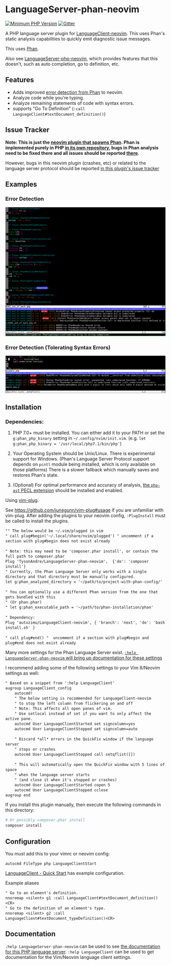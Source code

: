 # LanguageServer-phan-neovim

[![Minimum PHP Version](https://img.shields.io/badge/php-%3E=7.0-8892BF.svg)](https://php.net/) [![Gitter](https://badges.gitter.im/phan/phan.svg)](https://gitter.im/phan/phan?utm_source=badge&utm_medium=badge&utm_campaign=pr-badge)

A PHP language server plugin for [LanguageClient-neovim](https://github.com/autozimu/LanguageClient-neovim).
This uses Phan's static analysis capabilities to quickly emit diagnostic issue messages.

This uses [Phan](https://github.com/phan/phan).

Also see [LanguageServer-php-neovim](https://github.com/roxma/LanguageServer-php-neovim), which provides features that this doesn't, such as auto completion, go to definition, etc.

## Features

+ Adds improved [error detection from Phan](https://github.com/phan/phan#features) to neovim.
+ Analyze code while you're typing.
+ Analyze remaining statements of code with syntax errors.
+ supports "Go To Definition" (`:call LanguageClient#textDocument_definition()`)

## Issue Tracker

**Note: This is just the [neovim plugin that spawns Phan](https://github.com/TysonAndre/LanguageServer-phan-neovim). Phan is implemented purely in PHP [in its own repository](https://github.com/phan/phan),
bugs in Phan analysis need to be fixed there and all issues should be reported [there](https://github.com/phan/phan/issues).**

However, bugs in this neovim plugin (crashes, etc) or related to the language server protocol should be reported [in this plugin's issue tracker](https://github.com/TysonAndre/LanguageServer-phan-neovim/issues)

## Examples

### Error Detection

![Phan error detection demo](https://raw.githubusercontent.com/TysonAndre/LanguageServer-phan-neovim/master/images/error_detection.png)

### Error Detection (Tolerating Syntax Errors)

![Phan error tolerant parsing demo](https://raw.githubusercontent.com/TysonAndre/LanguageServer-phan-neovim/master/images/tolerant_parsing.png)

## Installation

### Dependencies:

1. PHP 7.0+ must be installed.
   You can either add it to your PATH or set the `g:phan_php_binary` setting in `~/.config/nvim/init.vim`. (e.g. `let g:phan_php_binary = '/usr/local/php7.1/bin/php'`)
2. Your Operating System should be Unix/Linux. There is experimental support for Windows.
   (Phan's Language Server Protocol support depends on `pcntl` module being installed, which is only available on those platforms)
   There is a slower fallback which manually saves and restores Phan's state.

3. (Optional) For optimal performance and accuracy of analysis,
   [the `php-ast` PECL extension](https://pecl.php.net/package/ast) should be installed and enabled.

Using [vim-plug](https://github.com/junegunn/vim-plug).

See https://github.com/junegunn/vim-plug#usage if you are unfamiliar with vim-plug. After adding the plugins to your neovim config, `:PlugInstall` must be called to install the plugins.

```vim
"" The below would be ~/.vim/plugged in vim
" call plug#begin('~/.local/share/nvim/plugged') " uncomment if a section with plug#begin does not exist already

" Note: this may need to be 'composer.phar install', or contain the full path to composer.phar
Plug 'TysonAndre/LanguageServer-phan-neovim',  {'do': 'composer install'}
" Currently, the Phan Language Server only works with a single directory and that directory must be manually configured.
let g:phan_analyzed_directory = '~/path/to/project-with-phan-config/'

" You can optionally use a different Phan version from the one that gets bundled with this
" (Or phan.phar)
" let g:phan_executable_path = '~/path/to/phan-installation/phan'

" Dependency:
Plug 'autozimu/LanguageClient-neovim', { 'branch': 'next', 'do': 'bash install.sh' }

" call plug#end() "  uncomment if a section with plug#begin and plug#end does not exist already
```

Many more settings for the Phan Language Server exist. [`:help LanguageServer-phan-neovim` will bring up documentation for these settings](doc/LanguageServer-phan-neovim.txt)


I recommend adding some of the following settings to your Vim 8/Neovim settings as well:

```vim
" Based on a snippet from ':help LanguageClient'
augroup LanguageClient_config
    autocmd!
    " The below setting is recommended for LanguageClient-neovim
    " to stop the left column from flickering on and off
    " Note: This affects all open panes of vim.
    " Use setlocal instead of set if you want to only affect the active pane.
    autocmd User LanguageClientStarted set signcolumn=yes
    autocmd User LanguageClientStopped set signcolumn=auto

    " Discard *all* errors in the QuickFix window if the language server
    " stops or crashes
    autocmd User LanguageClientStopped call setqflist([])

    " This will automatically open the QuickFix window with 5 lines of space
    " when the language server starts
    " (and close it when it's stopped or crashes)
    autocmd User LanguageClientStarted copen 5
    autocmd User LanguageClientStopped cclose
augroup end
```

If you install this plugin manually, then execute the following commands in this directory:

```sh
# Or possibly composer.phar install
composer install
```


## Configuration

You must add this to your vimrc or neovim config:

```vim
autocmd FileType php LanguageClientStart
```

[LanguageClient - Quick Start](https://github.com/autozimu/LanguageClient-neovim#quick-start) has example configuration.

Example aliases

```vim
" Go to an element's definition.
nnoremap <silent> g1 :call LanguageClient#textDocument_definition()<CR>
" Go to the definition of an element's type.
nnoremap <silent> g2 :call LanguageClient#textDocument_typeDefinition()<CR>
```

## Documentation

`:help LanguageServer-phan-neovim` can be used to see [the documentation for this PHP language server](doc/LanguageServer-phan-neovim.txt).
`:help LanguageClient` can be used to get documentation for the Vim/Neovim language client settings.
